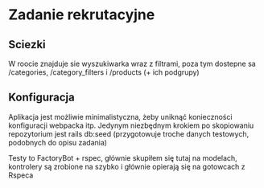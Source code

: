 # Zadanie rekrutacyjne

## Sciezki

W roocie znajduje sie wyszukiwarka wraz z filtrami, poza tym dostepne sa /categories, /category_filters i /products (+ ich podgrupy)

## Konfiguracja

Aplikacja jest możliwie minimalistyczna, żeby uniknąć konieczności konfiguracji webpacka itp. 
Jedynym niezbędnym krokiem po skopiowaniu repozytorium jest rails db:seed (przygotowuje troche danych testowych, podobnych do opisu zadania)

Testy to FactoryBot + rspec, głównie skupiłem się tutaj na modelach, kontrolery są zrobione na szybko i głównie opierają się na gotowcach z Rspeca

